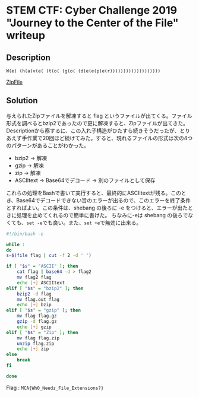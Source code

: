 # STEM CTF: Cyber Challenge 2019 "Journey to the Center of the File" writeup

## Description
`W(e( (h(a(v(e( (t(o( (g(o( (d(e(e(p(e(r)))))))))))))))))))`

[ZipFile](gb100-1-8a79568ebe1483695100d6a04525a7282673746b2c9d5e70b2f1729c42a85d42.zip)

## Solution

与えられたZipファイルを解凍すると flag というファイルが出てくる。ファイル形式を調べるとbzip2であったので更に解凍すると、Zipファイルが出てきた。Descriptionから察するに、この入れ子構造がひたすら続きそうだったが、とりあえず手作業で20回ほど続けてみた。すると、現れるファイルの形式は次の4つのパターンがあることがわかった。

* bzip2 -> 解凍
* gzip -> 解凍
* zip -> 解凍
* ASCIItext -> Base64でデコード -> 別のファイルとして保存

これらの処理をBashで書いて実行すると、最終的にASCIItextが残る。このとき、Base64でデコードできない旨のエラーが出るので、このエラーを終了条件とすればよい。この条件は、shebang の後ろに -e をつけると、エラーが出たときに処理を止めてくれるので簡単に書けた。
ちなみに-eは shebang の後ろでなくても、`set -e`でも良い。また、`set +e`で無効に出来る。

```bash
#!/bin/bash -e

while :
do
s=$(file flag | cut -f 2 -d ' ')

if [ "$s" = "ASCII" ]; then
    cat flag | base64 -d > flag2
    mv flag2 flag
    echo [+] ASCIItext
elif [ "$s" = "bzip2" ]; then
    bzip2 -d flag
    mv flag.out flag
    echo [+] bzip
elif [ "$s" = "gzip" ]; then
    mv flag flag.gz
    gzip -d flag.gz
    echo [+] gzip
elif [ "$s" = "Zip" ]; then
    mv flag flag.zip
    unzip flag.zip
    echo [+] zip
else
    break
fi

done

```

Flag : `MCA{Wh0_Needz_File_Extensions?}`
